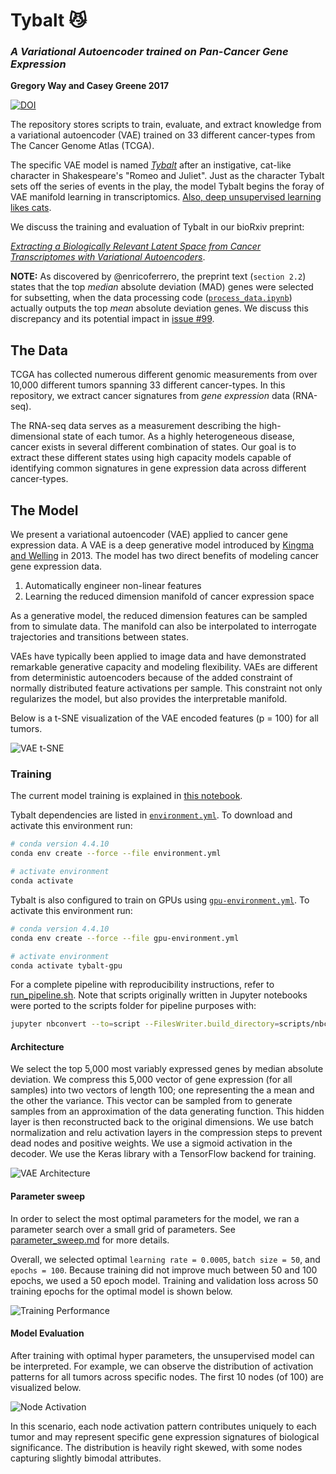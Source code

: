 # Tybalt :smirk_cat:

### *A Variational Autoencoder trained on Pan-Cancer Gene Expression*

**Gregory Way and Casey Greene 2017**

[![DOI](https://zenodo.org/badge/97131241.svg)](https://zenodo.org/badge/latestdoi/97131241)

The repository stores scripts to train, evaluate, and extract knowledge from
a variational autoencoder (VAE) trained on 33 different cancer-types from The
Cancer Genome Atlas (TCGA).

The specific VAE model is named [*Tybalt*](https://en.wikipedia.org/wiki/Tybalt)
after an instigative, cat-like character in Shakespeare's "Romeo and Juliet".
Just as the character Tybalt sets off the series of events in the play, the
model Tybalt begins the foray of VAE manifold learning in transcriptomics.
[Also, deep unsupervised learning likes cats](https://arxiv.org/abs/1112.6209).

We discuss the training and evaluation of Tybalt in our bioRxiv preprint:

[_Extracting a Biologically Relevant Latent Space from Cancer Transcriptomes with Variational Autoencoders_](http://www.biorxiv.org/content/early/2017/08/11/174474).

**NOTE:** As discovered by @enricoferrero, the preprint text (`section 2.2`) states
that the top _median_ absolute deviation (MAD) genes were selected for subsetting,
when the data processing code
([`process_data.ipynb`](https://github.com/greenelab/tybalt/blob/master/process_data.ipynb))
actually outputs the top _mean_ absolute deviation genes. We discuss this discrepancy
and its potential impact in [issue #99](https://github.com/greenelab/tybalt/issues/99).

## The Data

TCGA has collected numerous different genomic measurements from over 10,000
different tumors spanning 33 different cancer-types. In this repository, we
extract cancer signatures from *gene expression* data (RNA-seq). 

The RNA-seq data serves as a measurement describing the high-dimensional state
of each tumor. As a highly heterogeneous disease, cancer exists in several
different combination of states. Our goal is to extract these different states
using high capacity models capable of identifying common signatures in gene
expression data across different cancer-types.

## The Model

We present a variational autoencoder (VAE) applied to cancer gene expression
data. A VAE is a deep generative model introduced by
[Kingma and Welling](https://arxiv.org/abs/1312.6114) in 2013. The model has
two direct benefits of modeling cancer gene expression data. 

1. Automatically engineer non-linear features
2. Learning the reduced dimension manifold of cancer expression space

As a generative model, the reduced dimension features can be sampled from to
simulate data. The manifold can also be interpolated to interrogate trajectories
and transitions between states.

VAEs have typically been applied to image data and have demonstrated remarkable
generative capacity and modeling flexibility. VAEs are different from
deterministic autoencoders because of the added constraint of normally
distributed feature activations per sample. This constraint not only
regularizes the model, but also provides the interpretable manifold.

Below is a t-SNE visualization of the VAE encoded features (p = 100) for all
tumors.

![VAE t-SNE](figures/tsne_vae.png?raw=true)

### Training

The current model training is explained in [this notebook](tybalt_vae.ipynb).

Tybalt dependencies are listed in [`environment.yml`](environment.yml). To download
and activate this environment run:

```sh
# conda version 4.4.10
conda env create --force --file environment.yml

# activate environment
conda activate
```

Tybalt is also configured to train on GPUs using
[`gpu-environment.yml`](gpu-environment.yml). To activate this environment run:

```sh
# conda version 4.4.10
conda env create --force --file gpu-environment.yml

# activate environment
conda activate tybalt-gpu
```

For a complete pipeline with reproducibility instructions, refer to
[run_pipeline.sh](run_pipeline.sh). Note that scripts originally written in
Jupyter notebooks were ported to the scripts folder for pipeline purposes with:

```sh
jupyter nbconvert --to=script --FilesWriter.build_directory=scripts/nbconverted *.ipynb
```

#### Architecture

We select the top 5,000 most variably expressed genes by median absolute
deviation. We compress this 5,000 vector of gene expression (for all samples)
into two vectors of length 100; one representing the a mean and the other the
variance. This vector can be sampled from to generate samples from an
approximation of the data generating function. This hidden layer is then
reconstructed back to the original dimensions. We use batch normalization
and relu activation layers in the compression steps to prevent dead nodes and
positive weights. We use a sigmoid activation in the decoder. We use the Keras
library with a TensorFlow backend for training.

![VAE Architecture](figures/onehidden_vae_architecture.png?raw=true)

#### Parameter sweep

In order to select the most optimal parameters for the model, we ran a
parameter search over a small grid of parameters. See
[parameter_sweep.md](parameter_sweep.md) for more details.

Overall, we selected optimal `learning rate = 0.0005`, `batch size = 50`, and
`epochs = 100`. Because training did not improve much between 50 and 100 epochs,
we used a 50 epoch model. Training and validation loss across 50 training epochs
for the optimal model is shown below.

![Training Performance](figures/onehidden_vae_training.png?raw=true)

#### Model Evaluation

After training with optimal hyper parameters, the unsupervised model can be
interpreted. For example, we can observe the distribution of activation
patterns for all tumors across specific nodes. The first 10 nodes (of 100) are
visualized below.

![Node Activation](figures/node_activation_distribution.png?raw=true)

In this scenario, each node activation pattern contributes uniquely to each
tumor and may represent specific gene expression signatures of biological
significance. The distribution is heavily right skewed, with some nodes
capturing slightly bimodal attributes.

